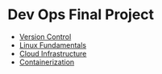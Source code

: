 # Dev Ops Final Project

- [Version Control](/version_control.md)
- [Linux Fundamentals](/linux_fundamentals.md)
- [Cloud Infrastructure](/cloud_infrastructure.md)
- [Containerization](/containerization.md)